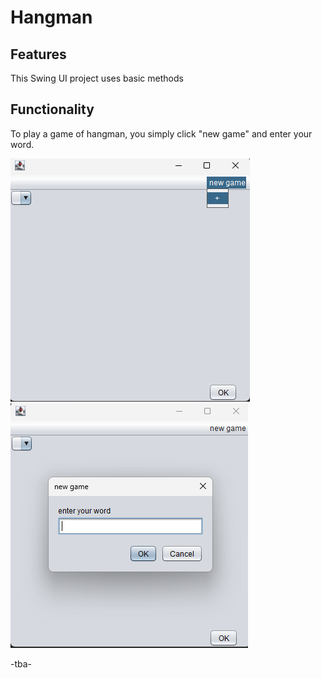 # Hangman

## Features

This Swing UI project uses basic methods


## Functionality

To play a game of hangman, you simply click "new game" and enter your word.

![starting a new game](images/for_readme/start.png)
![enter word](images/for_readme/enterWord.png)

-tba-
